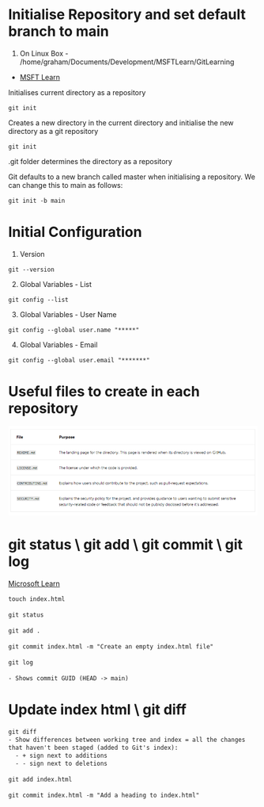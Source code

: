 # Initialise Repository and set default branch to main

1. On Linux Box - /home/graham/Documents/Development/MSFTLearn/GitLearning
- [MSFT Learn](https://learn.microsoft.com/en-gb/training/modules/intro-to-git/)

Initialises current directory as a repository
```
git init 
```

Creates a new directory in the current directory and initialise the new directory as a git repository
```
git init 
```

.git folder determines the directory as a repository

Git defaults to a new branch called master when initialising a repository. We can change this to main as follows:

```
git init -b main
```

# Initial Configuration

1. Version
```
git --version
```

2. Global Variables - List

```
git config --list
```

3. Global Variables - User Name
```
git config --global user.name "*****"
```

4. Global Variables - Email
```
git config --global user.email "*******"
```

# Useful files to create in each repository

![](https://github.com/WelshieGD/terraform-learnings/blob/main/Git/Images/Files.png)

# git status \ git add \ git commit \ git log
[Microsoft Learn](https://learn.microsoft.com/en-us/training/modules/create-git-project/2-exercise-start-project)

```
touch index.html

git status

git add .

git commit index.html -m "Create an empty index.html file"

git log

- Shows commit GUID (HEAD -> main)

```

# Update index html \ git diff

```
git diff
- Show differences between working tree and index = all the changes that haven't been staged (added to Git's index):
  - + sign next to additions
  - - sign next to deletions

git add index.html

git commit index.html -m "Add a heading to index.html"




